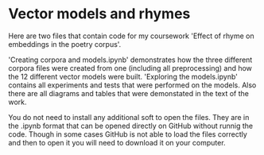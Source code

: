 # Vector models and rhymes

Here are two files that contain code for my coursework 'Effect of rhyme on embeddings in the poetry corpus'.

'Creating corpora and models.ipynb' demonstrates how the three different corpora files were created from one (including all preprocessing) and how the 12 different vector models were built. 'Exploring the models.ipynb' contains all experiments and tests that were performed on the models. Also there are all diagrams and tables that were demonstated in the text of the work.  

You do not need to install any additional soft to open the files. They are in the .ipynb format that can be opened directly on GitHub without runnig the code. Though in some cases GitHub is not able to load the files correctly and then to open it you will need to download it on your computer.
